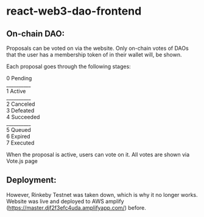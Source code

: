 # react-web3-dao-frontend


## On-chain DAO: 

Proposals can be voted on via the website. Only on-chain votes of DAOs that the user has a membership
token of in their wallet will, be shown. 

Each proposal goes through the following stages: 

 0 Pending \
 __________\
 1 Active\
 __________\
 2 Canceled\
 3 Defeated\
 4 Succeeded\
 __________\
 5 Queued \
 6 Expired \
 7 Executed

When the proposal is active, users can vote on it. All votes are shown via
Vote.js page

## Deployment: 

However, Rinkeby Testnet was taken down, which is why it no longer works.
Website was live and deployed to AWS amplify (https://master.djf2f3efc4uda.amplifyapp.com/) before. 
